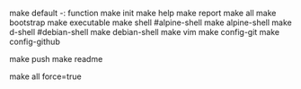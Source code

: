 
make                        default -: function
make                        init
make                        help
make                        report
make                        all
make                        bootstrap
make                        executable
make                        shell #alpine-shell
make                        alpine-shell
make                        d-shell #debian-shell
make                        debian-shell
make                        vim
make                        config-git
make                        config-github


make                        push
make                        readme

make                        all force=true	


